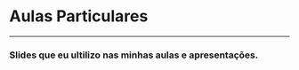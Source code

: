 # Aulas Particulares

-----------

<h3> Slides que eu ultilizo nas minhas aulas e apresentações. </h2>
